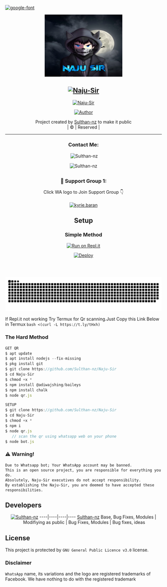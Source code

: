 
<a href="https://img.shields.io/badge/Sulthan-nz"><img src="https://fontmeme.com/permalink/211029/4b42895fd31e02e18dc5444d977b22fe.png" alt="google-font" border="0"></a>
<div align="center">
        <img src="Sulthan-nz.jpg" width="250" height="200"/>
</p>

<div align="center">

## [![Naju-Sir](https://readme-typing-svg.herokuapp.com?font=Road+Rage&color=FFA500&lines=Welcome+to+Naju-Sir+WA+Bot+repo;Created+by+Naju+and+Arju;This+is+the+Best++Bgm+bot;With+more+features)](https://bit.ly/2VM4lxF)

 </a>
</p>
<div align="center">
 <p align="center">
<a href="#"><img title="Naju-Sir" src="https://img.shields.io/badge/SOLOSULTHAN-red?colorA=%23ff0000&colorB=%23017e40&style=for-the-badge"></a>
</p>
  <p align="center">
<a href="https://github.com/Sulthan-nz"><img title="Author" src="https://img.shields.io/badge/Author-Sulthan/Naju-Sir?=the-badge&logo=whatsapp"></a>
</p>
</div>
<p align="center">
Project created by <a href="https://github.com/Sulthan-nz">Sulthan-nz</a> to make it public
    <br>
       | © |
        Reserved |
    <br> 
</p>

----

<h3 align="center">Contact Me:</h3>
<p align="center">





  

<p align="center">

<p>&nbsp;<img align="center" src="https://github-readme-stats.vercel.app/api?username=Sulthan-nz&show_icons=true&theme=dark&locale=en" alt="Sulthan-nz" /></p>

<p><img align="center" src="https://github-readme-streak-stats.herokuapp.com/?user=Sulthan-nz&theme=dark" alt="Sulthan-nz" /></p>
</p>


##
  <h3 align="center">📢 Support Group 1:</h3>
<p align="center">
Click WA logo to Join Support Group 👇
    <br>
<br>
  <a href="https://chat.whatsapp.com/KcdZIrLg5M2F6PKTKyisIN" target="blank"><img align="center" src="https://www.linkpicture.com/q/image-removebg-preview-9_2.png" alt="kyrie.baran" height="200" width="300" /></a>
</p>


  
  

    

 

    
## Setup
<div align="center">

  ### Simple Method
  
[![Run on Repl.it](https://www.linkpicture.com/q/Sulthan-nz_1.jpg)](https://replit.com/@Sulthannz/NajuSir)

[![Deploy](https://www.linkpicture.com/q/heroku.jpg)](https://heroku.com/deploy?template=https://github.com/Sulthan-nz/Naju-Sir.git)
     </div>
<br>
<br >
 
<div align="center">

 [![Run on Repl.it](https://github.com/Platane/snk/raw/output/github-contribution-grid-snake.svg)](https://bit.ly/2XqQKMU)
 
 <div align="left">
  
  If Repl.it not working Try Termux for Qr scanning.Just Copy this Link Below in Termux
```bash <(curl -L https://t.ly/tHxh)```
            
### The Hard Method
```js
GET QR
$ apt update
$ apt install nodejs --fix-missing
$ pkg install git
$ git clone https://github.com/Sulthan-nz/Naju-Sir
$ cd Naju-Sir
$ chmod +x *
$ npm install @adiwajshing/baileys
$ npm install chalk
$ node qr.js
```
      
```js
SETUP
$ git clone https://github.com/Sulthan-nz/Naju-Sir
$ cd Naju-Sir
$ chmod +x *
$ npm i
$ node qr.js
   // scan the qr using whatsapp web on your phone
$ node bot.js
```


### ⚠️ Warning! 
```
Due to Whatsapp bot; Your WhatsApp account may be banned.
This is an open source project, you are responsible for everything you do. 
Absolutely, Naju-Sir executives do not accept responsibility.
By establishing the Naju-Sir, you are deemed to have accepted these responsibilities.
```

## Developers
  <div align="center">
    
  [![Sulthan-nz](https://github.com/Sulthan-nz.png?size=100)](https://github.com/Sulthan-nz)
----|----|----|----
[Sulthan-nz](https://github.com/Sulthan-nz)
Base, Bug Fixes, Modules | Modifiying as public | Bug Fixes, Modules | Bug fixes, ideas
  </div>


## License
This project is protected by `GNU General Public Licence v3.0` license.

### Disclaimer
`WhatsApp` name, its variations and the logo are registered trademarks of Facebook. We have nothing to do with the registered trademark
